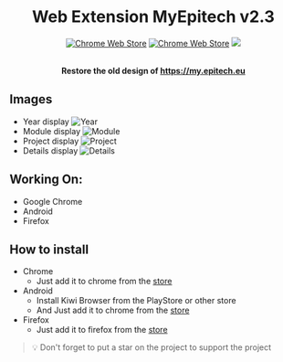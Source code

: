 <div align="center">
    <h1>Web Extension MyEpitech v2.3</h1>

[![Chrome Web Store](https://img.shields.io/chrome-web-store/stars/hnkcafanoncncpkgboikhhikdomenepb?label=Chrome%20Stars&logo=brightgreen&style=for-the-badge)](https://chrome.google.com/webstore/detail/myepitech/hnkcafanoncncpkgboikhhikdomenepb)
[![Chrome Web Store](https://img.shields.io/chrome-web-store/users/hnkcafanoncncpkgboikhhikdomenepb?color=brightgreen&label=Chrome%20Downloads&style=for-the-badge)](https://chrome.google.com/webstore/detail/myepitech/hnkcafanoncncpkgboikhhikdomenepb)
[![](https://img.shields.io/badge/License-GPL--3.0-brightgreen.svg?style=for-the-badge)](https://github.com/alwyn974/MyEpitechExt/blob/main/LICENSE)

<br><strong> Restore the old design of https://my.epitech.eu </strong></p>

</div>

## Images

- Year display
  ![Year](https://i.imgur.com/uZxaDVa.png)
- Module display
  ![Module](https://i.imgur.com/xMWFH10.png)
- Project display
  ![Project](https://i.imgur.com/mkqWuHQ.png)
- Details display
  ![Details](https://i.imgur.com/Fz20aHD.png)

## Working On:

- Google Chrome
- Android
- Firefox

## How to install

<ul>
	<li>
      Chrome
      <ul>
        <li>Just add it to chrome from the <a href="https://chrome.google.com/webstore/detail/myepitech/hnkcafanoncncpkgboikhhikdomenepb/related?hl=fr">store</a></li>
      </ul>
    </li>
	<li>Android
		<ul>
			<li> Install Kiwi Browser from the PlayStore or other store</li>
			<li> And Just add it to chrome from the <a href="https://chrome.google.com/webstore/detail/myepitech/hnkcafanoncncpkgboikhhikdomenepb/related?hl=fr">store</a></li>
		</ul>
	</li>
    <li>Firefox
		<ul>
            <li> Just add it to firefox from the <a href="https://addons.mozilla.org/en-GB/firefox/addon/myepitech/">store</a></li>
		</ul>
	</li>
</ul>

> :bulb: Don't forget to put a star on the project to support the project

